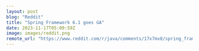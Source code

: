 ```yaml
---
layout: post
blog: "Reddit"
title: "Spring Framework 6.1 goes GA"
date: 2023-11-17T05:09:59Z
image: images/reddit.png
remote_url: "https://www.reddit.com/r/java/comments/17x7mx8/spring_framework_61_goes_ga/"
---
```

